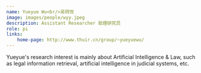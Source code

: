 ```yaml
---
name: Yueyue Wu<br/>吴玥悦
image: images/people/wyy.jpeg 
description: Assistant Researcher 助理研究员
role: pi
links:  
    home-page: http://www.thuir.cn/group/~yueyuewu/  
---
```


Yueyue's research interest is mainly about Artificial Intelligence & Law, such as legal information retrieval, artificial intelligence in judicial systems, etc.
